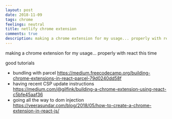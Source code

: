 ```yaml
---
layout: post
date: 2018-11-09
tags: chrome
feelings: neutral
title: netlify chrome extension
comments: true
description: making a chrome extension for my usage... properly with react this time
---
```


making a chrome extension for my usage... properly with react this time

good tutorials

- bundling with parcel https://medium.freecodecamp.org/building-chrome-extensions-in-react-parcel-79d0240dd58f
- having recent CSP update instructions https://medium.com/@gilfink/building-a-chrome-extension-using-react-c5bfe45aaf36
- going all the way to dom injection https://veerasundar.com/blog/2018/05/how-to-create-a-chrome-extension-in-react-js/
